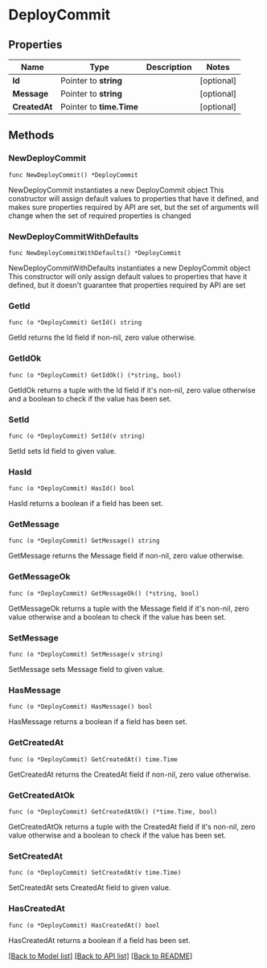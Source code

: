 # DeployCommit

## Properties

Name | Type | Description | Notes
------------ | ------------- | ------------- | -------------
**Id** | Pointer to **string** |  | [optional] 
**Message** | Pointer to **string** |  | [optional] 
**CreatedAt** | Pointer to **time.Time** |  | [optional] 

## Methods

### NewDeployCommit

`func NewDeployCommit() *DeployCommit`

NewDeployCommit instantiates a new DeployCommit object
This constructor will assign default values to properties that have it defined,
and makes sure properties required by API are set, but the set of arguments
will change when the set of required properties is changed

### NewDeployCommitWithDefaults

`func NewDeployCommitWithDefaults() *DeployCommit`

NewDeployCommitWithDefaults instantiates a new DeployCommit object
This constructor will only assign default values to properties that have it defined,
but it doesn't guarantee that properties required by API are set

### GetId

`func (o *DeployCommit) GetId() string`

GetId returns the Id field if non-nil, zero value otherwise.

### GetIdOk

`func (o *DeployCommit) GetIdOk() (*string, bool)`

GetIdOk returns a tuple with the Id field if it's non-nil, zero value otherwise
and a boolean to check if the value has been set.

### SetId

`func (o *DeployCommit) SetId(v string)`

SetId sets Id field to given value.

### HasId

`func (o *DeployCommit) HasId() bool`

HasId returns a boolean if a field has been set.

### GetMessage

`func (o *DeployCommit) GetMessage() string`

GetMessage returns the Message field if non-nil, zero value otherwise.

### GetMessageOk

`func (o *DeployCommit) GetMessageOk() (*string, bool)`

GetMessageOk returns a tuple with the Message field if it's non-nil, zero value otherwise
and a boolean to check if the value has been set.

### SetMessage

`func (o *DeployCommit) SetMessage(v string)`

SetMessage sets Message field to given value.

### HasMessage

`func (o *DeployCommit) HasMessage() bool`

HasMessage returns a boolean if a field has been set.

### GetCreatedAt

`func (o *DeployCommit) GetCreatedAt() time.Time`

GetCreatedAt returns the CreatedAt field if non-nil, zero value otherwise.

### GetCreatedAtOk

`func (o *DeployCommit) GetCreatedAtOk() (*time.Time, bool)`

GetCreatedAtOk returns a tuple with the CreatedAt field if it's non-nil, zero value otherwise
and a boolean to check if the value has been set.

### SetCreatedAt

`func (o *DeployCommit) SetCreatedAt(v time.Time)`

SetCreatedAt sets CreatedAt field to given value.

### HasCreatedAt

`func (o *DeployCommit) HasCreatedAt() bool`

HasCreatedAt returns a boolean if a field has been set.


[[Back to Model list]](../README.md#documentation-for-models) [[Back to API list]](../README.md#documentation-for-api-endpoints) [[Back to README]](../README.md)


